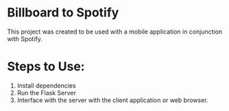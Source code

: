 # Billboard to Spotify
This project was created to be used with a mobile application in conjunction with Spotify.

# Steps to Use:
1. Install dependencies
2. Run the Flask Server
3. Interface with the server with the client application or web browser.
